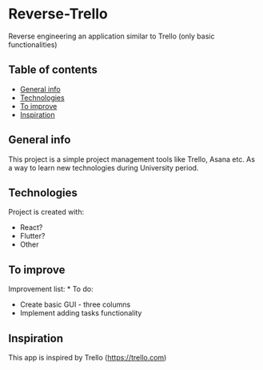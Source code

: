 # Reverse-Trello
Reverse engineering an application similar to Trello (only basic functionalities)

## Table of contents
* [General info](#general-info)
* [Technologies](#technologies)
* [To improve](#to-improve)
* [Inspiration](#inspiration)


## General info
This project is a simple project management tools like Trello, Asana etc. As a way to learn new technologies during University period.
	
## Technologies
Project is created with:
* React?
* Flutter?
* Other 
 
## To improve
Improvement list:
*
To do:
* Create basic GUI - three columns
* Implement adding tasks functionality

## Inspiration
This app is inspired by Trello (https://trello.com)


